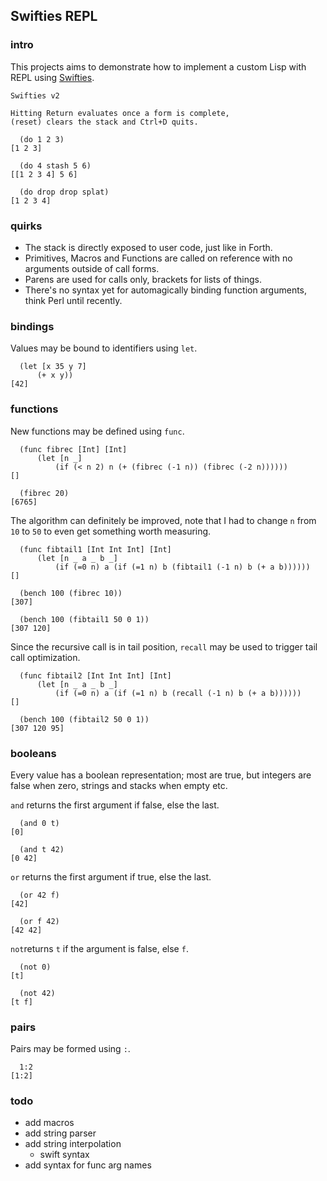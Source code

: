 ## Swifties REPL

### intro
This projects aims to demonstrate how to implement a custom Lisp with REPL using [Swifties](https://github.com/codr7/swifties).

```
Swifties v2

Hitting Return evaluates once a form is complete,
(reset) clears the stack and Ctrl+D quits.

  (do 1 2 3)
[1 2 3]

  (do 4 stash 5 6)
[[1 2 3 4] 5 6]

  (do drop drop splat)
[1 2 3 4]
```

### quirks
- The stack is directly exposed to user code, just like in Forth.
- Primitives, Macros and Functions are called on reference with no arguments outside of call forms.
- Parens are used for calls only, brackets for lists of things.
- There's no syntax yet for automagically binding function arguments, think Perl until recently.

### bindings
Values may be bound to identifiers using `let`.

```
  (let [x 35 y 7]
      (+ x y))
[42]
```

### functions
New functions may be defined using `func`.

```
  (func fibrec [Int] [Int]
      (let [n _]
          (if (< n 2) n (+ (fibrec (-1 n)) (fibrec (-2 n))))))
[]

  (fibrec 20)
[6765]
```
The algorithm can definitely be improved, note that I had to change `n` from `10` to `50` to even get something worth measuring.

```
  (func fibtail1 [Int Int Int] [Int]
      (let [n _ a _ b _]
          (if (=0 n) a (if (=1 n) b (fibtail1 (-1 n) b (+ a b))))))
[]

  (bench 100 (fibrec 10))
[307]

  (bench 100 (fibtail1 50 0 1))
[307 120]
```

Since the recursive call is in tail position, `recall` may be used to trigger tail call optimization.

```
  (func fibtail2 [Int Int Int] [Int]
      (let [n _ a _ b _]
          (if (=0 n) a (if (=1 n) b (recall (-1 n) b (+ a b))))))
[]

  (bench 100 (fibtail2 50 0 1))
[307 120 95]
```

### booleans
Every value has a boolean representation; most are true, but integers are false when zero, strings and stacks when empty etc. 

`and` returns the first argument if false, else the last.

```
  (and 0 t)
[0]

  (and t 42)
[0 42]
```

`or` returns the first argument if true, else the last.

```
  (or 42 f)
[42]

  (or f 42)
[42 42]
```

`not`returns `t` if the argument is false, else `f`.

```
  (not 0)
[t]

  (not 42)
[t f]
```

### pairs
Pairs may be formed using `:`.

```
  1:2
[1:2]
```

### todo
- add macros
- add string parser
- add string interpolation
    - swift syntax
- add syntax for func arg names
